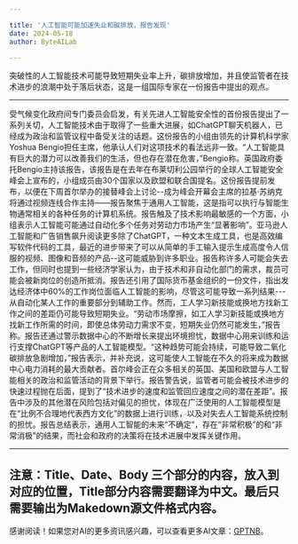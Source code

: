 ```yaml
---

title: '人工智能可能加速失业和碳排放，报告发现'
date: 2024-05-18
author: ByteAILab

---
```


突破性的人工智能技术可能导致短期失业率上升，碳排放增加，并且使监管者在技术进步的浪潮中处于落后状态，这是一组国际专家在一份报告中提出的观点。

---
受气候变化政府间专门委员会启发，有关先进人工智能安全性的首份报告提出了一系列关切，人工智能技术由于取得了一些重大进展，如ChatGPT聊天机器人，已经成为政治和监管议程中备受关注的话题。这份报告的小组由领先的计算机科学家Yoshua Bengio担任主席，他承认人们对这项技术的看法远非一致。“人工智能具有巨大的潜力可以改善我们的生活，但也存在潜在危害，”Bengio称。英国政府委托Bengio主持该报告，该报告是在去年在布莱切利公园举行的全球人工智能安全峰会上宣布的，小组成员由30个国家以及欧盟和联合国提名。这份报告提前发布，以便在下周首尔举办的接替峰会上讨论--成为峰会开幕会主席的拉基·苏纳克将通过视频连线合作主持——报告聚焦于通用人工智能，这是指可以执行与智能生物通常相关的各种任务的计算机系统。报告触及了技术影响最敏感的一个方面，小组表示人工智能可能通过自动化多个任务对劳动力市场产生“显著影响”。亚马逊人工智能和广告销售飙升阅读更多除了ChatGPT，一种文本生成工具，也是高效编写软件代码的工具，最近的进步带来了可以从简单的手工输入提示生成高度令人信服的视频、图像和音频的产品--这可能威胁到许多职业。报告称许多人可能会失去工作，但同时也提到一些经济学家认为，由于技术和非自动化部门的需求，裁员可能会被新岗位的创造所抵消。报告还引用了国际货币基金组织的一份文件，指出发达经济体中60%的工作岗位面临人工智能的影响，尽管这可能导致一系列结果---从自动化某人工作的重要部分到辅助工作。然而，工人学习新技能或换地方找新工作之间的差距仍可能导致短期失业。“劳动市场摩擦，如工人学习新技能或换地方找新工作所需的时间，即使总体劳动力需求不变，短期失业仍然可能发生，”报告称。报告还通过警示数据中心的不断增长来提出环境担忧，数据中心用来训练和运行支撑ChatGPT等产品的人工智能模型。“这种趋势可能会持续，可能导致二氧化碳排放急剧增加，”报告表示，并补充说，这可能使人工智能在不久的将来成为数据中心电力消耗的最大贡献者。首尔峰会正在众多相关的英国、美国和欧盟与人工智能相关的政治和监管活动的背景下举行。报告警告说，监管者可能会被技术进步的快速过程抛在后面，提到了“技术进步的速度和监管回应速度之间的潜在差距”。报告中涉及的其他潜在风险包括对偏见的担忧，体现在广泛使用的人工智能模型是在“比例不合理地代表西方文化”的数据上进行训练，以及对失去人工智能系统控制的担忧。报告总结表示，通用人工智能的未来“不确定”，存在“非常积极”的和“非常消极”的结果，而社会和政府的决策将在技术进展中发挥关键作用。

---

注意：Title、Date、Body 三个部分的内容，放入到对应的位置，Title部分内容需要翻译为中文。最后只需要输出为Makedown源文件格式内容。
---
感谢阅读！如果您对AI的更多资讯感兴趣，可以查看更多AI文章：[GPTNB](https://gptnb.com)。